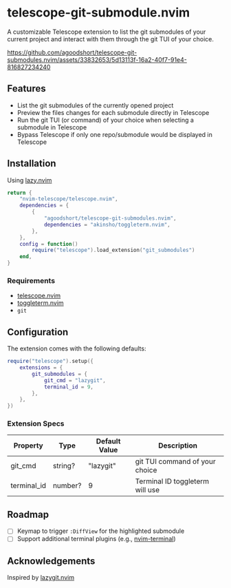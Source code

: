 # telescope-git-submodule.nvim

A customizable Telescope extension to list the git submodules of your current project and interact with them through the git TUI of your choice.

<https://github.com/agoodshort/telescope-git-submodules.nvim/assets/33832653/5d13113f-16a2-40f7-91e4-816827234240>

## Features

- List the git submodules of the currently opened project
- Preview the files changes for each submodule directly in Telescope
- Run the git TUI (or command) of your choice when selecting a submodule in Telescope
- Bypass Telescope if only one repo/submodule would be displayed in Telescope

## Installation

Using [lazy.nvim](https://github.com/folke/lazy.nvim)

```lua
return {
	"nvim-telescope/telescope.nvim",
	dependencies = {
		{
			"agoodshort/telescope-git-submodules.nvim",
			dependencies = "akinsho/toggleterm.nvim",
		},
	},
	config = function()
		require("telescope").load_extension("git_submodules")
	end,
}
```

### Requirements

- [telescope.nvim](https://github.com/nvim-telescope/telescope.nvim)
- [toggleterm.nvim](https://github.com/akinsho/toggleterm.nvim)
- `git`

## Configuration

The extension comes with the following defaults:

```lua
require("telescope").setup({
	extensions = {
		git_submodules = {
			git_cmd = "lazygit",
			terminal_id = 9,
		},
	},
})
```

### Extension Specs

| Property    | Type    | Default Value | Description                      |
|-------------|---------|---------------|----------------------------------|
| git_cmd     | string? | "lazygit"     | git TUI command of your choice   |
| terminal_id | number? | 9             | Terminal ID toggleterm will use  |

## Roadmap

- [ ] Keymap to trigger `:DiffView` for the highlighted submodule
- [ ] Support additional terminal plugins (e.g., [nvim-terminal](https://github.com/s1n7ax/nvim-terminal))

## Acknowledgements

Inspired by [lazygit.nvim](https://github.com/kdheepak/lazygit.nvim)
